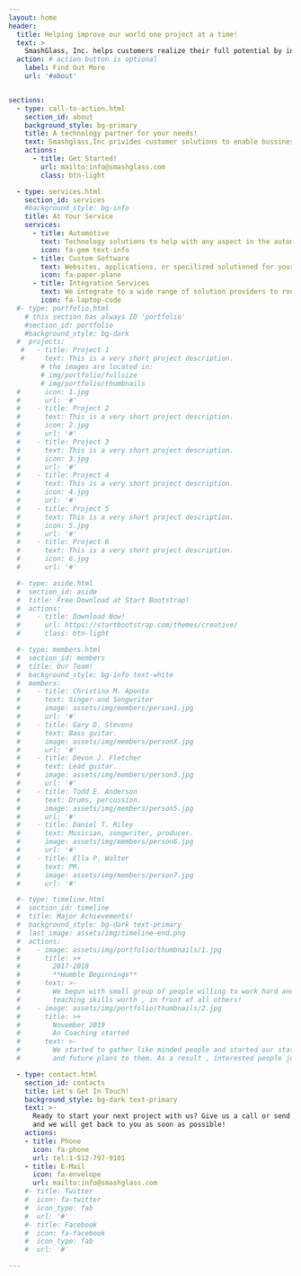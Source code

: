 ```yaml
---
layout: home
header:
  title: Helping improve our world one project at a time!
  text: >
    SmashGlass, Inc. helps customers realize their full potential by investing with them to reach their goals.  
  action: # action button is optional
    label: Find Out More
    url: '#about'


sections:
  - type: call-to-action.html
    section_id: about
    background_style: bg-primary
    title: A technology partner for your needs!
    text: Smashglass,Inc privides customer solutions to enable bussineses to compete.  Our Automotive services range from Service Dealer, Estimation, Part Ordering, eCommerce, and AI.  Intregration Serrvices extend best-in-class providers to round out any offering.
    actions:
      - title: Get Started!
        url: mailto:info@smashglass.com
        class: btn-light

  - type: services.html
    section_id: services
    #background_style: bg-info
    title: At Your Service
    services:
      - title: Automotive
        text: Technology solutions to help with any aspect in the automotive aftermarket.
        icon: fa-gem text-info
      - title: Custom Software
        text: Websites, applications, or specilized solutioned for your niche project
        icon: fa-paper-plane
      - title: Integration Services
        text: We integrate to a wide range of solution providers to round out any project
        icon: fa-laptop-code
  #- type: portfolio.html
    # this section has always ID 'portfolio'
    #section_id: portfolio
    #background_style: bg-dark
  #  projects:
   #   - title: Project 1
   #     text: This is a very short project description.
        # the images are located in:
        # img/portfolio/fullsize
        # img/portfolio/thumbnails
  #      icon: 1.jpg
  #      url: '#'
  #    - title: Project 2
  #      text: This is a very short project description.
  #      icon: 2.jpg
  #      url: '#'
  #    - title: Project 3
  #      text: This is a very short project description.
  #      icon: 3.jpg
  #      url: '#'
  #    - title: Project 4
  #      text: This is a very short project description.
  #      icon: 4.jpg
  #      url: '#'
  #    - title: Project 5
  #      text: This is a very short project description.
  #      icon: 5.jpg
  #      url: '#'
  #    - title: Project 6
  #      text: This is a very short project description.
  #      icon: 6.jpg
  #      url: '#'

  #- type: aside.html
  #  section_id: aside
  #  title: Free Download at Start Bootstrap!
  #  actions:
  #    - title: Download Now!
  #      url: https://startbootstrap.com/themes/creative/
  #      class: btn-light

  #- type: members.html
  #  section_id: members
  #  title: Our Team!
  #  background_style: bg-info text-white
  #  members:
  #    - title: Christina M. Aponte
  #      text: Singer and Songwriter
  #      image: assets/img/members/person1.jpg
  #      url: '#'
  #    - title: Gary D. Stevens
  #      text: Bass guitar.
  #      image: assets/img/members/personX.jpg
  #      url: '#'
  #    - title: Devon J. Fletcher
  #      text: Lead guitar.
  #      image: assets/img/members/person3.jpg
  #      url: '#'
  #    - title: Todd E. Anderson
  #      text: Drums, percussion.
  #      image: assets/img/members/person5.jpg
  #      url: '#'
  #    - title: Daniel T. Riley
  #      text: Musician, songwriter, producer.
  #      image: assets/img/members/person6.jpg
  #      url: '#'
  #    - title: Ella P. Walter
  #      text: PR.
  #      image: assets/img/members/person7.jpg
  #      url: '#'

  #- type: timeline.html
  #  section_id: timeline
  #  title: Major Achievements!
  #  background_style: bg-dark text-primary
  #  last_image: assets/img/timeline-end.png
  #  actions:
  #    - image: assets/img/portfolio/thumbnails/1.jpg
  #      title: >+
  #        2017-2018
  #        **Humble Beginnings**
  #      text: >-
  #        We begun with small group of people willing to work hard and make our
  #        teaching skills worth , in front of all others!
  #    - image: assets/img/portfolio/thumbnails/2.jpg
  #      title: >+
  #        November 2019
  #        An Coaching started
  #      text: >-
  #        We started to gather like minded people and started our stategies
  #        and future plans to them. As a result , interested people joined us!

  - type: contact.html
    section_id: contacts
    title: Let's Get In Touch!
    background_style: bg-dark text-primary
    text: >-
      Ready to start your next project with us? Give us a call or send us an email
      and we will get back to you as soon as possible!
    actions:
    - title: Phone
      icon: fa-phone
      url: tel:1-512-797-9101
    - title: E-Mail
      icon: fa-envelope
      url: mailto:info@smashglass.com
    #- title: Twitter
    #  icon: fa-twitter
    #  icon_type: fab
    #  url: '#'
    #- title: Facebook
    #  icon: fa-facebook
    #  icon_type: fab
    #  url: '#'

---
```

